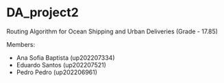 # DA_project2

Routing Algorithm for Ocean Shipping and Urban Deliveries  (Grade - 17.85)


Members:

- Ana Sofia Baptista (up202207334)
- Eduardo Santos (up202207521)
- Pedro Pedro (up202206961)
